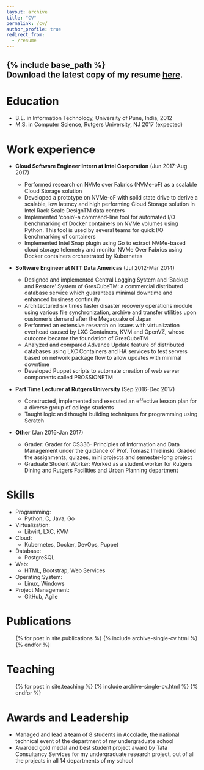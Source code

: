 ```yaml
---
layout: archive
title: "CV"
permalink: /cv/
author_profile: true
redirect_from:
  - /resume
---
```

   

{% include base_path %}     
Download the latest copy of my resume [**here**](https://github.com/saurabh-deochake/saurabh-deochake.github.io/raw/master/files/Saurabh%20Deochake%20Resume.pdf).
------------------------

Education
======
* B.E. in Information Technology, University of Pune, India, 2012
* M.S. in Computer Science, Rutgers University, NJ 2017 (expected)

Work experience
======
* **Cloud Software Engineer Intern at Intel Corporation** (Jun 2017-Aug 2017)
  * Performed research on NVMe over Fabrics (NVMe-oF) as a scalable Cloud Storage solution
  * Developed a prototype on NVMe-oF with solid state drive to derive a scalable, low latency and high performing Cloud Storage solution in Intel Rack Scale DesignTM data centers
  * Implemented ‘conio’-a command-line tool for automated I/O benchmarking of Docker containers on NVMe volumes using Python. This tool is used by several teams for quick I/O benchmarking of containers
  * Implemented Intel Snap plugin using Go to extract NVMe-based cloud storage telemetry and monitor NVMe Over Fabrics using Docker containers orchestrated by Kubernetes

* **Software Engineer at NTT Data Americas** (Jul 2012-Mar 2014)
  * Designed and implemented Central Logging System and ‘Backup and Restore’ System of GresCubeTM: a commercial distributed database service which guarantees minimal downtime and enhanced business continuity
  * Architectured six times faster disaster recovery operations module using various file synchronization, archive and transfer utilities upon customer’s demand after the Megaquake of Japan
  * Performed an extensive research on issues with virtualization overhead caused by LXC Containers, KVM and OpenVZ, whose outcome became the foundation of GresCubeTM
  * Analyzed and compared Advance Update feature of distributed databases using LXC Containers and HA services to test servers based on network package flow to allow updates with  minimal downtime
  * Developed Puppet scripts to automate creation of web server components called PROSSIONETM
 
* **Part Time Lecturer at Rutgers University** (Sep 2016-Dec 2017)
  * Constructed, implemented and executed an effective lesson plan for a diverse group of college students
  * Taught logic and thought building techniques for programming using Scratch
 
* **Other** (Jan 2016-Jan 2017)
  * Grader: Grader for CS336- Principles of Information and Data Management under the guidance of Prof. Tomasz Imielinski. Graded the assignments, quizzes, mini projects and semester-long project
  * Graduate Student Worker: Worked as a student worker for Rutgers Dining and Rutgers Facilities and Urban Planning department
  
 
 Skills
======
* Programming:
  * Python, C, Java, Go 
* Virtualization:
  * Libvirt, LXC, KVM 
* Cloud: 
  * Kubernetes, Docker, DevOps, Puppet
* Database:
  * PostgreSQL
* Web:
  * HTML, Bootstrap, Web Services 
* Operating System:
  * Linux, Windows 
* Project Management:
  * GitHub, Agile


Publications
======
  <ul>{% for post in site.publications %}
    {% include archive-single-cv.html %}
  {% endfor %}</ul>
  
Teaching
======
  <ul>{% for post in site.teaching %}
    {% include archive-single-cv.html %}
  {% endfor %}</ul>
  
Awards and Leadership
======
* Managed and lead a team of 8 students in Accolade, the national technical event of the department of my undergraduate school
*	Awarded gold medal and best student project award by Tata Consultancy Services for my undergraduate research project, out of all the projects in all 14 departments of my school

